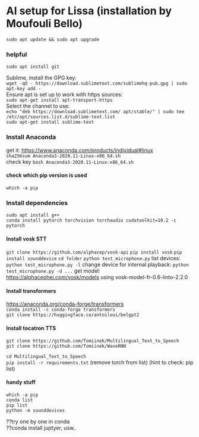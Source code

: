 # AI setup for Lissa (installation by Moufouli Bello)

``sudo apt update && sudo apt upgrade``

### helpful

``sudo apt install git``

Sublime, install the GPG key:  
``wget -qO - https://download.sublimetext.com/sublimehq-pub.gpg | sudo apt-key add -``  
Ensure apt is set up to work with https sources:  
``sudo apt-get install apt-transport-https``  
Select the channel to use:  
``echo "deb https://download.sublimetext.com/ apt/stable/" | sudo tee /etc/apt/sources.list.d/sublime-text.list``  
``sudo apt-get install sublime-text``  

### Install Anaconda
get it: https://www.anaconda.com/products/individual#linux  
``sha256sum Anaconda3-2020.11-Linux-x86_64.sh``  
check key
``bash Anaconda3-2020.11-Linux-x86_64.sh``  
#### check which pip version is used
``which -a pip``

### Install dependencies   
``sudo apt install g++``  
``conda install pytorch torchvision torchaudio cudatoolkit=10.2 -c pytorch``

#### Install vosk STT
``git clone https://github.com/alphacep/vosk-api``
``pip install vosk``
``pip install sounddevice``
``cd folder``
``python test_microphone.py``
list devices:
``python test_microphone.py -l``
change device for internal playback:
``python test_microphone.py -d ...``
get model: https://alphacephei.com/vosk/models
using vosk-model-fr-0.6-linto-2.2.0

#### Install transformers
https://anaconda.org/conda-forge/transformers  
``conda install -c conda-forge transformers``  
``git clone https://huggingface.co/antoiloui/belgpt2``  

#### Install tocatron TTS
``git clone https://github.com/Tomiinek/Multilingual_Text_to_Speech``  
``git clone https://github.com/Tomiinek/WaveRNN``  

``cd Multilingual_Text_to_Speech``  
``pip install -r requirements.txt``  (remove torch from list)
(hint to check: pip list)

#### handy stuff
``which -a pip``  
``conda list``  
``pip list``  
``python -m sounddevices``  


??try one by one in conda  
??conda install juptyer, usw..  
